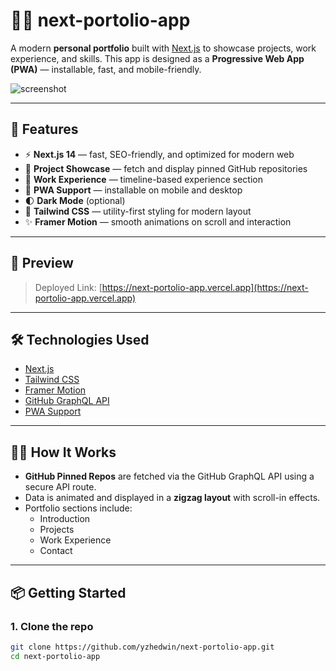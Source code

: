 # 🧑‍💻 next-portolio-app

A modern **personal portfolio** built with [Next.js](https://nextjs.org/) to showcase projects, work experience, and skills. This app is designed as a **Progressive Web App (PWA)** — installable, fast, and mobile-friendly.

![screenshot](public/preview.png) <!-- Optional: Replace with a real screenshot -->

---

## 🚀 Features

- ⚡ **Next.js 14** — fast, SEO-friendly, and optimized for modern web
- 🎯 **Project Showcase** — fetch and display pinned GitHub repositories
- 🧱 **Work Experience** — timeline-based experience section
- 📱 **PWA Support** — installable on mobile and desktop
- 🌓 **Dark Mode** (optional)
- 🧩 **Tailwind CSS** — utility-first styling for modern layout
- ✨ **Framer Motion** — smooth animations on scroll and interaction

---

## 📸 Preview

> Deployed Link: [https://next-portolio-app.vercel.app](https://next-portolio-app.vercel.app)

---

## 🛠️ Technologies Used

- [Next.js](https://nextjs.org/)
- [Tailwind CSS](https://tailwindcss.com/)
- [Framer Motion](https://www.framer.com/motion/)
- [GitHub GraphQL API](https://docs.github.com/en/graphql)
- [PWA Support](https://nextjs.org/docs/advanced-features/progressive-web-apps)

---

## 🧑‍🔧 How It Works

- **GitHub Pinned Repos** are fetched via the GitHub GraphQL API using a secure API route.
- Data is animated and displayed in a **zigzag layout** with scroll-in effects.
- Portfolio sections include:
  - Introduction
  - Projects
  - Work Experience
  - Contact

---

## 📦 Getting Started

### 1. Clone the repo

```bash
git clone https://github.com/yzhedwin/next-portolio-app.git
cd next-portolio-app
